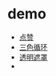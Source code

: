 # demo
- [点赞](https://github.com/zhupeiyuan-2016/demos/tree/master/like-active)
- [三色循环](https://github.com/zhupeiyuan-2016/demos/tree/master/lights)
- [透明遮罩](https://github.com/zhupeiyuan-2016/demos/tree/master/%E9%80%8F%E6%98%8E%E9%81%AE%E7%BD%A9)
- 